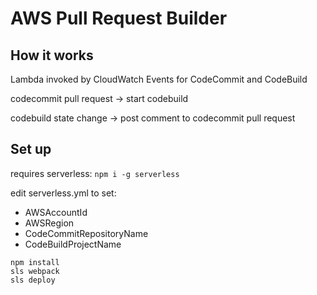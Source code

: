 # AWS Pull Request Builder

## How it works

Lambda invoked by CloudWatch Events for CodeCommit and CodeBuild

codecommit pull request -> start codebuild

codebuild state change -> post comment to codecommit pull request

## Set up

requires serverless: `npm i -g serverless`

edit serverless.yml to set:

* AWSAccountId
* AWSRegion
* CodeCommitRepositoryName
* CodeBuildProjectName

```shell
npm install
sls webpack
sls deploy
```
